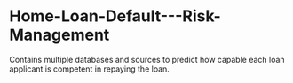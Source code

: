 # Home-Loan-Default---Risk-Management
Contains multiple databases and sources to predict how capable each loan applicant is competent in repaying the loan.
